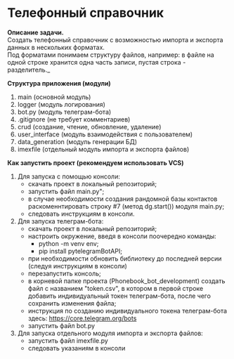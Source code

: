 # **Телефонный справочник**

**Описание задачи.**  
Создать телефонный справочник с возможностью импорта и экспорта данных в нескольких форматах.  
Под форматами понимаем структуру файлов, например: в файле на одной строке хранится одна часть записи, пустая строка - разделитель._


**Структура приложения (модули)**

1. main (основной модуль)
2. logger (модуль логирования)
3. bot.py (модуль телеграм-бота)
4. .gitignore (не требует комментариев)
5. crud (создание, чтение, обновление, удаление)
6. user_interface (модуль взаимодействия с пользователем)
7. data_generation (модуль генерации БД)
8. imexfile (отдельный модуль импорта и экспорта файлов)

**Как запустить проект (рекомендуем использовать VCS)**

1. Для запуска с помощью консоли:
    - скачать проект в локальный репозиторий;
    - запустить файл main.py";
    - в случае необходимости создания рандомной базы контактов раскоменнтировать строку #7 (метод dg.start()) модуля main.py;
    - следовать инструкциям в консоли.
2. Для запуска телеграм-бота:
    - скачать проект в локальный репозиторий;
    - настроить окружение, введя в консоли поочередно команды: 
        - python -m venv env;
        - pip install pytelegramBotAPI;
    - при необходимости обновить библиотеку до последней версии (следуя инструкциям в консоли)
    - перезапустить консоль;
    - в корневой папке проекта (Phonebook_bot_development) создать файл с названием "token.csv", в котором в первой строке добавить индивидуальный токен телеграм-бота, после чего сохранить изменения файла;
    - инструкция по созданию индивидуального токена телеграм-бота здесь: https://core.telegram.org/bots
    - запустить файл bot.py
3. Для запуска отдельного модуля импорта и экспорта файлов:
    - запустить файл imexfile.py
    - следовать указаниям в консоли







